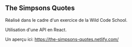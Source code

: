 ## The Simpsons Quotes

Réalisé dans le cadre d'un exercice de la Wild Code School.

Utilisation d'une API en React.

Un aperçu ici: https://the-simpsons-quotes.netlify.com/
